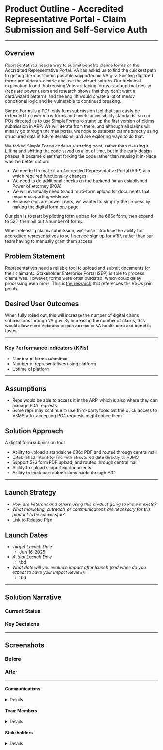 
# Product Outline - Accredited Representative Portal - Claim Submission and Self-Service Auth

---

## Overview
Representatives need a way to submit benefits claims forms on the Accredited Representative Portal. VA has asked us to find the quickest path to getting the most forms possible supported on VA.gov. Existing digitized forms are Veteran-centric and use the wizard pattern. Our technical exploration found that reusing Veteran-facing forms is suboptimal design (reps are power users and research shows that they don't want a card/wizard pattern), and the eng lift would create a lot of messy conditional logic and be vulnerable to continued breaking.

Simple Forms is a PDF-only form submission tool that can easily be extended to cover many forms and meets accessibility standards, so our POs directed us to use Simple Forms to stand up the first version of claims submission in ARP. We will iterate from there, and although all claims will initially go through the mail portal, we hope to establish claims directly using structured data in future iterations, and are exploring ways to do that. 

We forked Simple Forms code as a starting point, rather than re-using it. Lifting and shifting the code saved us a lot of time, but in the early design phases, it became clear that forking the code rather than reusing it in-place was the better option:

- We needed to make it an Accredited Representative Portal (ARP) app which required functionality changes
- We need to do additional checks on the backend for an established Power of Attorney (POA)
- We will eventually need to add multi-form upload for documents that require supporting evidence
- Because reps are power users, we wanted to simplify the process by making the digital form one page

Our plan is to start by piloting form upload for the 686c form, then expand to 526, then roll out a number of forms.

When releasing claims submission, we'll also introduce the ability for accredited representatives to self-service sign up for ARP, rather than our team having to manually grant them access. 

## Problem Statement
Representatives need a reliable tool to upload and submit documents for their claimants. Stakeholder Enterprise Portal (SEP) is able to process claims well. However, forms were often outdated, which could delay processing even more. This is [the research](https://github.com/department-of-veterans-affairs/va.gov-team/blob/master/products/accredited-representation-management/research/2024-10-VSO-VAbenefits-interviews/research-findings.md#detractors-pain-points) that references the VSOs pain points. 


## Desired User Outcomes

When fully rolled out, this will increase the number of digital claims submissions through VA.gov. By increasing the number of claims, this would allow more Veterans to gain access to VA health care and benefits faster. 

---
### Key Performance Indicators (KPIs)
- Number of forms submitted
- Number of representatives using platform
- Uptime of platform
---

## Assumptions
- Reps would be able to access it in the ARP, which is also where they can manage POA requests
- Some reps may continue to use third-party tools but the quick access to VBMS after accepting POA requests might entice them

## Solution Approach
A digital form submission tool
- Ability to upload a standalone 686c PDF and routed through central mail
- Established Intent-to-File with structured data directly to VBMS
- Support 526 form PDF upload, and routed through central mail
- Ability to upload supporting documents 
- Ability to track past submissions made through ARP

--- 

## Launch Strategy
- *How are Veterans and others using this product going to know it exists?*
- *What marketing, outreach, or communications are necessary for this product to be successful?*
- [Link to Release Plan](https://github.com/department-of-veterans-affairs/va.gov-team/blob/master/platform/product-management/release-plan-template.md)

## Launch Dates
- *Target Launch Date*
  - Jun 16, 2025
- *Actual Launch Date* 
  - tbd
- *What date will you evaluate impact after launch (and when do you expect to have your Impact Review)?*
  - tbd

---

## Solution Narrative

### Current Status

### Key Decisions

---
   
## Screenshots

### Before

### After

---

#### Communications

<details>

Team Name: Accredited Representative Facing
GitHub Label: accredited-rep-facing
Slack channel: #benefits-representative-facing

</details>

#### Team Members

<details>
 
DEPO Lead: Jennifer Bertsch
PM: Candi Lemoine
Technical Architect: Alex Prokop
Engineering: Oren Mittman
Research/Design: Laura Paradis and Kate Allbee
 
</details>


#### Stakeholders

<details>
Kevin Schneider
 
</details>

